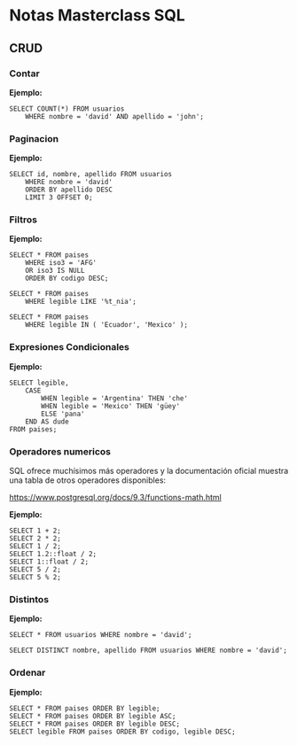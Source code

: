 # Notas Masterclass SQL

## CRUD

### Contar


__Ejemplo:__

~~~
SELECT COUNT(*) FROM usuarios 
    WHERE nombre = 'david' AND apellido = 'john';
~~~

### Paginacion


__Ejemplo:__

~~~
SELECT id, nombre, apellido FROM usuarios 
    WHERE nombre = 'david'
    ORDER BY apellido DESC
    LIMIT 3 OFFSET 0;
~~~

### Filtros

__Ejemplo:__

~~~
SELECT * FROM paises 
    WHERE iso3 = 'AFG' 
	OR iso3 IS NULL
    ORDER BY codigo DESC;
	
SELECT * FROM paises 
    WHERE legible LIKE '%t_nia';
	
SELECT * FROM paises 
    WHERE legible IN ( 'Ecuador', 'Mexico' );
~~~

### Expresiones Condicionales


__Ejemplo:__

~~~
SELECT legible,
    CASE
        WHEN legible = 'Argentina' THEN 'che'
        WHEN legible = 'Mexico' THEN 'güey'
        ELSE 'pana' 
	END AS dude
FROM paises;
~~~

### Operadores numericos

SQL ofrece muchísimos más operadores y la documentación oficial muestra una tabla de otros operadores disponibles:

https://www.postgresql.org/docs/9.3/functions-math.html

__Ejemplo:__

~~~
SELECT 1 + 2;
SELECT 2 * 2;
SELECT 1 / 2;
SELECT 1.2::float / 2;
SELECT 1::float / 2;
SELECT 5 / 2;
SELECT 5 % 2;
~~~

### Distintos


__Ejemplo:__

~~~
SELECT * FROM usuarios WHERE nombre = 'david';

SELECT DISTINCT nombre, apellido FROM usuarios WHERE nombre = 'david';
~~~

### Ordenar

__Ejemplo:__

~~~
SELECT * FROM paises ORDER BY legible;
SELECT * FROM paises ORDER BY legible ASC;
SELECT * FROM paises ORDER BY legible DESC;
SELECT legible FROM paises ORDER BY codigo, legible DESC;
~~~